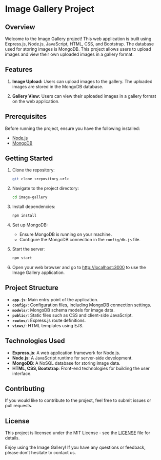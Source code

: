 # Image Gallery Project

## Overview

Welcome to the Image Gallery project! This web application is built using Express.js, Node.js, JavaScript, HTML, CSS, and Bootstrap. The database used for storing images is MongoDB. This project allows users to upload images and view their own uploaded images in a gallery format.

## Features

1. **Image Upload:** Users can upload images to the gallery. The uploaded images are stored in the MongoDB database.

2. **Gallery View:** Users can view their uploaded images in a gallery format on the web application.

## Prerequisites

Before running the project, ensure you have the following installed:

- [Node.js](https://nodejs.org/)
- [MongoDB](https://www.mongodb.com/try/download/community)

## Getting Started

1. Clone the repository:

   ```bash
   git clone <repository-url>
   ```

2. Navigate to the project directory:

   ```bash
   cd image-gallery
   ```

3. Install dependencies:

   ```bash
   npm install
   ```

4. Set up MongoDB:
   - Ensure MongoDB is running on your machine.
   - Configure the MongoDB connection in the `config/db.js` file.

5. Start the server:

   ```bash
   npm start
   ```

6. Open your web browser and go to [http://localhost:3000](http://localhost:3000) to use the Image Gallery application.

## Project Structure

- **`app.js`**: Main entry point of the application.
- **`config/`**: Configuration files, including MongoDB connection settings.
- **`models/`**: MongoDB schema models for image data.
- **`public/`**: Static files such as CSS and client-side JavaScript.
- **`routes/`**: Express.js route definitions.
- **`views/`**: HTML templates using EJS.

## Technologies Used

- **Express.js**: A web application framework for Node.js.
- **Node.js**: A JavaScript runtime for server-side development.
- **MongoDB**: A NoSQL database for storing image data.
- **HTML, CSS, Bootstrap**: Front-end technologies for building the user interface.

## Contributing

If you would like to contribute to the project, feel free to submit issues or pull requests.

## License

This project is licensed under the MIT License - see the [LICENSE](LICENSE) file for details.

Enjoy using the Image Gallery! If you have any questions or feedback, please don't hesitate to contact us.
